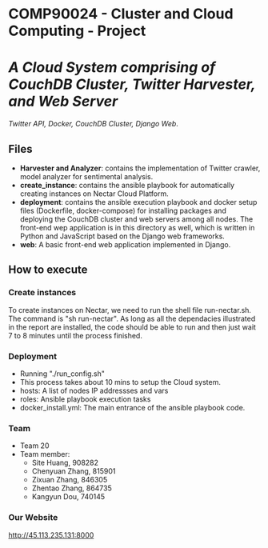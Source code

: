 # COMP90024 - Cluster and Cloud Computing - Project
# _A Cloud System comprising of CouchDB Cluster, Twitter Harvester, and Web Server_
_Twitter API, Docker, CouchDB Cluster, Django Web_.

## Files
- **Harvester and Analyzer**: contains the implementation of Twitter crawler, model analyzer for sentimental analysis.
- **create_instance**: contains the ansible playbook for automatically creating instances on Nectar Cloud Platform.
- **deployment**: contains the ansible execution playbook and docker setup files (Dockerfile, docker-compose) for installing packages and deploying the CouchDB cluster and web servers among all nodes. The front-end wep application is in this directory as well, which is written in Python and JavaScript based on the Django web frameworks.
- **web**: A basic front-end web application implemented in Django.

## How to execute
### Create instances
To create instances on Nectar, we need to run the shell file run-nectar.sh. The command is "sh run-nectar".
As long as all the dependacies illustrated in the report are installed, the code should be able to run and then just wait 7 to 8 minutes until the process finished.

### Deployment
- Running "./run_config.sh"
- This process takes about 10 mins to setup the Cloud system. 
- hosts: A list of nodes IP addressses and vars
- roles: Ansible playbook execution tasks
- docker_install.yml: The main entrance of the ansible playbook code.

### Team
- Team 20
- Team member: 
   - Site Huang, 908282
   - Chenyuan Zhang, 815901
   - Zixuan Zhang, 846305
   - Zhentao Zhang, 864735
   - Kangyun Dou, 740145
   
### Our Website
http://45.113.235.131:8000
